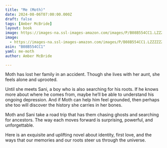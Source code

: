 ```yaml
---
title: "Me (Moth)"
date: 2024-08-06T07:00:00.000Z
draft: false
tags: [Amber McBride]
layout: book
image: https://images-na.ssl-images-amazon.com/images/P/B08B554CC1.LZZZZZZZ.jpg
image: 
  - https://images-na.ssl-images-amazon.com/images/P/B08B554CC1.LZZZZZZZ.jpg
asin: "B08B554CC1"
yaml: me-moth
author: Amber McBride

---
```


Moth has lost her family in an accident. Though she lives with her aunt, she feels alone and uprooted.  
  
Until she meets Sani, a boy who is also searching for his roots. If he knows more about where he comes from, maybe he’ll be able to understand his ongoing depression. And if Moth can help him feel grounded, then perhaps she too will discover the history she carries in her bones.  
  
Moth and Sani take a road trip that has them chasing ghosts and searching for ancestors. The way each moves forward is surprising, powerful, and unforgettable.  
  
Here is an exquisite and uplifting novel about identity, first love, and the ways that our memories and our roots steer us through the universe.